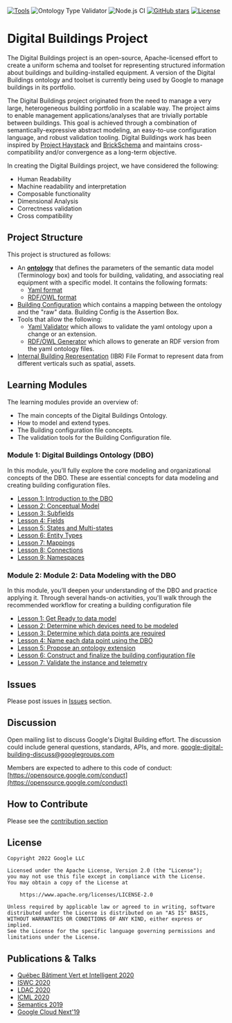 [![Tools](https://github.com/google/digitalbuildings/actions/workflows/tools.yml/badge.svg)](https://github.com/google/digitalbuildings/actions/workflows/tools.yml)
![Ontology Type Validator](https://github.com/google/digitalbuildings/workflows/Ontology%20Type%20Validator/badge.svg)
![Node.js CI](https://github.com/google/digitalbuildings/workflows/Node.js%20CI/badge.svg)
[![GitHub stars](https://img.shields.io/github/stars/google/digitalbuildings.svg)](https://github.com/google/digitalbuildings/stargazers)
[![License](https://img.shields.io/badge/License-Apache%202.0-blue.svg)](https://opensource.org/licenses/Apache-2.0)

# Digital Buildings Project

The Digital Buildings project is an open-source, Apache-licensed effort to create a uniform schema and toolset for representing structured information about buildings and building-installed equipment. A version of the Digital Buildings ontology and toolset is currently being used by Google to manage buildings in its portfolio. 

The Digital Buildings project originated from the need to manage a very large, heterogeneous building portfolio in a scalable way. The project aims to enable management applications/analyses that are trivially portable between buildings.  This goal is achieved through a combination of semantically-expressive abstract modeling, an easy-to-use configuration language, and robust validation tooling.  Digital Buildings work has been inspired by [Project Haystack](https://project-haystack.org/tag) and [BrickSchema](https://brickschema.org/) and maintains cross-compatibility and/or convergence as a long-term objective.

In creating the Digital Buildings project, we have considered the following:

* Human Readability
* Machine readability and interpretation
* Composable functionality
* Dimensional Analysis
* Correctness validation
* Cross compatibility

## Project Structure

This project is structured as follows:
*  An [**ontology**](/ontology/README.md) that defines the parameters of the semantic data model (Terminology box) and tools for building, validating, and associating real equipment with a specific model. It contains the following formats:
   * [Yaml format](/ontology/yaml/README.md)
   * [RDF/OWL format](/ontology/rdf/README.md)
* [Building Configuration](/ontology/docs/building_config.md) which contains a mapping between the ontology and the "raw" data. Building Config is the Assertion Box.
* Tools that allow the following:
  * [Yaml Validator](/tools/validators/ontology_validator/README.md) which allows to validate the yaml ontology upon a change or an extension.
  * [RDF/OWL Generator](/tools/rdf_generator/README.md) which allows to generate an RDF version from the yaml ontology files.
* [Internal Building Representation](/ibr/README.md) (IBR) File Format to represent data from different verticals such as spatial, assets.

## Learning Modules
The learning modules provide an overview of:
* The main concepts of the Digital Buildings Ontology.
* How to model and extend types.
* The Building configuration file concepts.
* The validation tools for the Building Configuration file.

### Module 1: Digital Buildings Ontology (DBO)
In this module, you’ll fully explore the core modeling and organizational concepts of the DBO. These are essential concepts for data modeling and creating building configuration files.


* [Lesson 1: Introduction to the DBO](./ontology/docs/learning/Module_1_Lesson_1_Introduction_to_the_DBO.pdf)
* [Lesson 2: Conceptual Model](./ontology/docs/learning/Module_1_Lesson_2_Conceptual_model.pdf)
* [Lesson 3: Subfields](./ontology/docs/learning/Module_1_Lesson_3_Subfields.pdf)
* [Lesson 4: Fields](./ontology/docs/learning/Module_1_Lesson_4_Fields.pdf)
* [Lesson 5: States and Multi-states](./ontology/docs/learning/Module_1_Lesson_5_States_and_multistates.pdf)
* [Lesson 6: Entity Types](./ontology/docs/learning/Module_1_Lesson_6_Entity_types.pdf)
* [Lesson 7: Mappings](./ontology/docs/learning/Module_1_Lesson_7_Mappings.pdf)
* [Lesson 8: Connections](./ontology/docs/learning/Module_1_Lesson_8_Connections.pdf)
* [Lesson 9: Namespaces](./ontology/docs/learning/Module_1_Lesson_9_Namespaces.pdf)


### Module 2: Module 2: Data Modeling with the DBO

In this module, you’ll deepen your understanding of the DBO and practice applying it. Through several hands-on activities, you'll walk through the recommended workflow for creating a building configuration file


* [Lesson 1: Get Ready to data model](./ontology/docs/learning/Module_2_Lesson_1_Get_ready_to_data_model.pdf)
* [Lesson 2: Determine which devices need to be modeled](./ontology/docs/learning/Module_2_Lesson_2_Determine_which_devices_need_to_be_modeled.pdf)
* [Lesson 3: Determine which data points are required](./ontology/docs/learning/Module_2_Lesson_3_Determine_which_data_points_are_required.pdf)
* [Lesson 4: Name each data point using the DBO](./ontology/docs/learning/Module_2_Lesson_4_Name_each_data_point_using_the_DBO.pdf)
* [Lesson 5: Propose an ontology extension](./ontology/docs/learning/Module_2_Lesson_5_Propose_an_ontology_extension.pdf)
* [Lesson 6: Construct and finalize the building configuration file](./ontology/docs/learning/Module_2_Lesson_6_Construct_and_finalize_the_building_configuration_file.pdf)
* [Lesson 7: Validate the instance and telemetry](./ontology/docs/learning/Module_2_Lesson_7_Validate_the_instance_and_telemetry.pdf)


## Issues
Please post issues in [Issues](https://github.com/google/digitalbuildings/issues) section.

## Discussion
Open mailing list to discuss Google's Digital Building effort. The discussion could include general questions, standards, APIs, and more. [google-digital-building-discuss@googlegroups.com](mailto:google-digital-building-discuss@googlegroups.com)

Members are expected to adhere to this code of conduct: [https://opensource.google.com/conduct](https://opensource.google.com/conduct)

## How to Contribute

Please see the [contribution section](CONTRIBUTING.md)

## License
```
Copyright 2022 Google LLC

Licensed under the Apache License, Version 2.0 (the "License");
you may not use this file except in compliance with the License.
You may obtain a copy of the License at

    https://www.apache.org/licenses/LICENSE-2.0

Unless required by applicable law or agreed to in writing, software
distributed under the License is distributed on an "AS IS" BASIS,
WITHOUT WARRANTIES OR CONDITIONS OF ANY KIND, either express or implied.
See the License for the specific language governing permissions and
limitations under the License.
```

## Publications & Talks
* [Québec Bâtiment Vert et Intelligent 2020](https://www.eventbrite.ca/e/billets-rendez-vous-annuel-quebec-bvi-presente-par-google-128034116489)
* [ISWC 2020](http://ceur-ws.org/Vol-2721/paper510.pdf)
* [LDAC 2020](http://linkedbuildingdata.net/ldac2020/abstracts.html#industry10)
* [ICML 2020](http://proceedings.mlr.press/v119/sipple20a/sipple20a.pdf)
* [Semantics 2019](https://2019.semantics.cc/role-semantics-googles-smart-building-platform)
* [Google Cloud Next'19](https://youtu.be/Zz6jkLYkzSQ)
